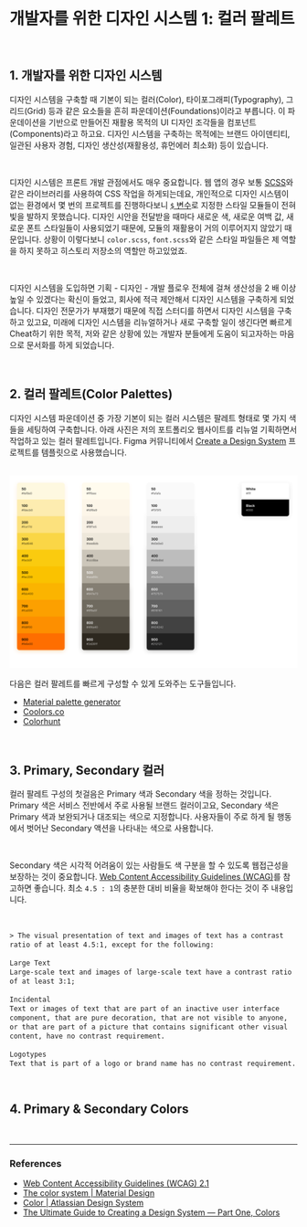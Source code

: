 # 개발자를 위한 디자인 시스템 1: 컬러 팔레트

<br>

## 1. 개발자를 위한 디자인 시스템

디자인 시스템을 구축할 때 기본이 되는 컬러(Color), 타이포그래피(Typography), 그리드(Grid) 등과 같은 요소들을 흔히 파운데이션(Foundations)이라고 부릅니다. 이 파운데이션을 기반으로 만들어진 재활용 목적의 UI 디자인 조각들을 컴포넌트(Components)라고 하고요. 디자인 시스템을 구축하는 목적에는 브랜드 아이덴티티, 일관된 사용자 경험, 디자인 생산성(재활용성, 휴먼에러 최소화) 등이 있습니다.

<br>

디자인 시스템은 프론트 개발 관점에서도 매우 중요합니다. 웹 앱의 경우 보통 [SCSS](https://sass-lang.com/)와 같은 라이브러리를 사용하여 CSS 작업을 하게되는데요, 개인적으로 디자인 시스템이 없는 환경에서 몇 번의 프로젝트를 진행하다보니 [`$` 변수](https://sass-lang.com/documentation/variables)로 지정한 스타일 모듈들이 전혀 빛을 발하지 못했습니다. 디자인 시안을 전달받을 때마다 새로운 색, 새로운 여백 값, 새로운 폰트 스타일들이 사용되었기 때문에, 모듈의 재활용이 거의 이루어지지 않았기 때문입니다. 상황이 이렇다보니 `color.scss`, `font.scss`와 같은 스타일 파일들은 제 역할을 하지 못하고 히스토리 저장소의 역할만 하고있었죠.

<br>

디자인 시스템을 도입하면 기획 - 디자인 - 개발 플로우 전체에 걸쳐 생산성을 2 배 이상 높일 수 있겠다는 확신이 들었고, 회사에 적극 제안해서 디자인 시스템을 구축하게 되었습니다. 디자인 전문가가 부재했기 때문에 직접 스터디를 하면서 디자인 시스템을 구축하고 있고요, 미래에 디자인 시스템을 리뉴얼하거나 새로 구축할 일이 생긴다면 빠르게 Cheat하기 위한 목적, 저와 같은 상황에 있는 개발자 분들에게 도움이 되고자하는 마음으로 문서화를 하게 되었습니다.

<br>

## 2. 컬러 팔레트(Color Palettes)

디자인 시스템 파운데이션 중 가장 기본이 되는 컬러 시스템은 팔레트 형태로 몇 가지 색들을 세팅하여 구축합니다. 아래 사진은 저의 포트폴리오 웹사이트를 리뉴얼 기획하면서 작업하고 있는 컬러 팔레트입니다. Figma 커뮤니티에서 [Create a Design System](https://www.figma.com/community/file/943130265019106988) 프로젝트를 템플릿으로 사용했습니다.

<br>

<img src="./../img/color-palettes-1.png" />

<br>

다음은 컬러 팔레트를 빠르게 구성할 수 있게 도와주는 도구들입니다.

- [Material palette generator](https://material.io/design/color/the-color-system.html#tools-for-picking-colors)
- [Coolors.co](https://coolors.co/)
- [Colorhunt](https://colorhunt.co/)

<br>

## 3. Primary, Secondary 컬러

컬러 팔레트 구성의 첫걸음은 Primary 색과 Secondary 색을 정하는 것입니다. Primary 색은 서비스 전반에서 주로 사용될 브랜드 컬러이고요, Secondary 색은 Primary 색과 보완되거나 대조되는 색으로 지정합니다. 사용자들이 주로 하게 될 행동에서 벗어난 Secondary 액션을 나타내는 색으로 사용합니다.

<br>

Secondary 색은 시각적 어려움이 있는 사람들도 색 구분을 할 수 있도록 웹접근성을 보장하는 것이 중요합니다. [Web Content Accessibility Guidelines (WCAG)](https://www.w3.org/TR/WCAG/#contrast-minimum)를 참고하면 좋습니다. 최소 `4.5 : 1`의 충분한 대비 비율을 확보해야 한다는 것이 주 내용입니다.

<br>

    > The visual presentation of text and images of text has a contrast ratio of at least 4.5:1, except for the following:

    Large Text
    Large-scale text and images of large-scale text have a contrast ratio of at least 3:1;

    Incidental
    Text or images of text that are part of an inactive user interface component, that are pure decoration, that are not visible to anyone, or that are part of a picture that contains significant other visual content, have no contrast requirement.

    Logotypes
    Text that is part of a logo or brand name has no contrast requirement.

<br>

## 4. Primary & Secondary Colors

<br>

---

### References

- [Web Content Accessibility Guidelines (WCAG) 2.1](https://www.w3.org/TR/WCAG/)
- [The color system | Material Design](https://material.io/design/color/the-color-system.html#color-usage-and-palettes)
- [Color | Atlassian Design System](https://atlassian.design/foundations/color/)
- [The Ultimate Guide to Creating a Design System — Part One, Colors](https://blog.prototypr.io/the-ultimate-guide-to-creating-a-design-system-part-one-colors-20b1d3f15ee6)
